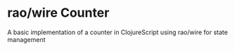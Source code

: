# rao/wire Counter

A basic implementation of a counter in ClojureScript using rao/wire for state management
